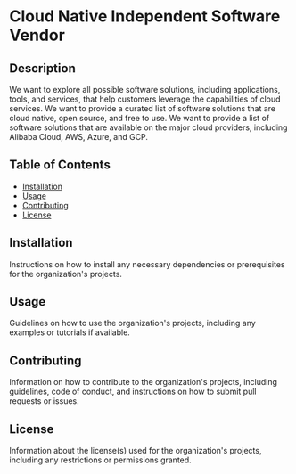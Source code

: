 # Cloud Native Independent Software Vendor

## Description

We want to explore all possible software solutions, including applications, tools, and services, that help customers leverage the capabilities of cloud services. We want to provide a curated list of software solutions that are cloud native, open source, and free to use. We want to provide a list of software solutions that are available on the major cloud providers, including Alibaba Cloud, AWS, Azure, and GCP.

## Table of Contents

- [Installation](#installation)
- [Usage](#usage)
- [Contributing](#contributing)
- [License](#license)

## Installation

Instructions on how to install any necessary dependencies or prerequisites for the organization's projects.

## Usage

Guidelines on how to use the organization's projects, including any examples or tutorials if available.

## Contributing

Information on how to contribute to the organization's projects, including guidelines, code of conduct, and instructions on how to submit pull requests or issues.

## License

Information about the license(s) used for the organization's projects, including any restrictions or permissions granted.
